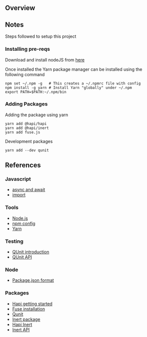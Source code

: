 ## Overview




## Notes

Steps followed to setup this project


### Installing pre-reqs

Download and install nodeJS from [here](https://nodejs.org/en/)

Once installed the Yarn package manager can be installed using 
the following command

```
npm set ~/.npm -g   # This creates a ~/.npmrc file with config
npm install -g yarn # Install Yarn "globally" under ~/.npm
export PATH=$PATH:~/.npm/bin
```


### Adding Packages

Adding the package using yarn

```
yarn add @hapi/hapi
yarn add @hapi/inert
yarn add fuse.js
```

Development packages

```
yarn add --dev qunit
```




## References

### Javascript

* [async and await](https://javascript.info/async-await)
* [import](https://developer.mozilla.org/en-US/docs/Web/JavaScript/Reference/Statements/import)


### Tools

* [Node.js](https://nodejs.org/en/)
* [npm config](https://docs.npmjs.com/cli/config)
* [Yarn](https://yarnpkg.com)


### Testing

* [QUnit introduction](https://qunitjs.com/intro/)
* [QUnit API](https://api.qunitjs.com)

### Node

* [Package.json format](https://nodesource.com/blog/the-basics-of-package-json-in-node-js-and-npm/)


### Packages

* [Hapi getting started](https://hapi.dev/tutorials/?lang=en_US)
* [Fuse installation](https://fusejs.io/getting-started/installation.html)
* [Qunit](https://qunitjs.com)
* [Inert package](https://hapi.dev/module/inert/)
* [Hapi Inert](https://github.com/hapijs/inert)
* [Inert API](https://hapi.dev/module/inert/api/?v=6.0.3)




